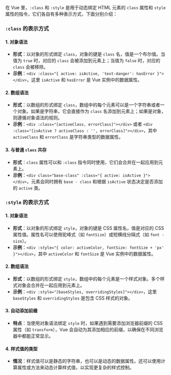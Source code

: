 在 Vue 里，`:class` 和 `:style` 是用于动态绑定 HTML 元素的 `class` 属性和 `style` 属性的指令，它们各自有多种表示方式，下面分别介绍：

### `:class` 的表示方式

#### 1. 对象语法
- **形式**：以对象的形式绑定 `class`，对象的键是 `class` 名，值是一个布尔值。当值为 `true` 时，对应的 `class` 会被添加到元素上；当值为 `false` 时，对应的 `class` 会被移除。
- **示例**：`<div :class="{ active: isActive, 'text-danger': hasError }"></div>`，这里 `isActive` 和 `hasError` 是 Vue 实例中的数据属性。

#### 2. 数组语法
- **形式**：以数组的形式绑定 `class`，数组中的每个元素可以是一个字符串或者一个对象。如果是字符串，它会直接作为 `class` 名添加到元素上；如果是对象，则遵循对象语法的规则。
- **示例**：`<div :class="[activeClass, errorClass]"></div>` 或者 `<div :class="[isActive ? activeClass : '', errorClass]"></div>`，其中 `activeClass` 和 `errorClass` 是字符串类型的数据属性。

#### 3. 与普通 `class` 共存
- **形式**：`class` 属性可以和 `:class` 指令同时使用，它们会合并在一起应用到元素上。
- **示例**：`<div class="base-class" :class="{ active: isActive }"></div>`，元素会同时拥有 `base - class` 和根据 `isActive` 状态决定是否添加的 `active` 类。

### `:style` 的表示方式

#### 1. 对象语法
- **形式**：以对象的形式绑定 `style`，对象的键是 CSS 属性名，值是对应的 CSS 属性值。属性名可以使用驼峰式（如 `fontSize`）或短横线分隔式（如 `font - size`）。
- **示例**：`<div :style="{ color: activeColor, fontSize: fontSize + 'px' }"></div>`，其中 `activeColor` 和 `fontSize` 是 Vue 实例中的数据属性。

#### 2. 数组语法
- **形式**：以数组的形式绑定 `style`，数组中的每个元素是一个样式对象。多个样式对象会合并在一起应用到元素上。
- **示例**：`<div :style="[baseStyles, overridingStyles]"></div>`，这里 `baseStyles` 和 `overridingStyles` 是包含 CSS 样式的对象。

#### 3. 自动添加前缀
- **特点**：当使用对象语法绑定 `style` 时，如果遇到需要添加浏览器前缀的 CSS 属性（如 `transform`），Vue 会自动为其添加相应的前缀，以确保在不同浏览器中都能正常显示。

#### 4. 样式值的类型
- **情况**：样式值可以是静态的字符串，也可以是动态的数据属性。还可以使用计算属性或方法来动态计算样式值，以实现更复杂的样式控制。 